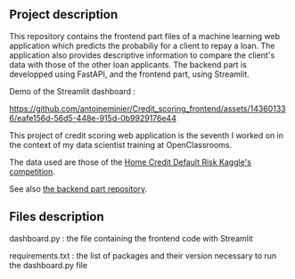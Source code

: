 ##  Project description

This repository contains the frontend part files of a machine learning web application which predicts the probabiliy for a client to repay a loan. The application also provides descriptive information to compare the client's data with those of the other loan applicants. The backend part is developped using FastAPI, and the frontend part, using Streamlit.

Demo of the Streamlit dashboard :

https://github.com/antoineminier/Credit_scoring_frontend/assets/143601336/eafe156d-56d5-448e-915d-0b9929176e44

This project of credit scoring web application is the seventh I worked on in the context of my data scientist training at OpenClassrooms.

The data used are those of the [Home Credit Default Risk Kaggle's competition](https://www.kaggle.com/c/home-credit-default-risk/data).

See also [the backend part repository](https://github.com/antoineminier/Credit_scoring_backend).

## Files description

dashboard.py : the file containing the frontend code with Streamlit

requirements.txt : the list of packages and their version necessary to run the dashboard.py file
